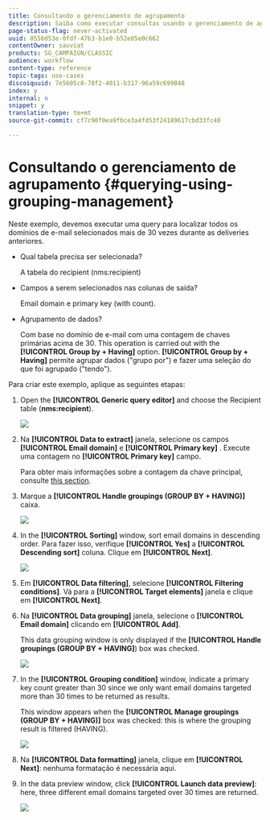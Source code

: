 ```yaml
---
title: Consultando o gerenciamento de agrupamento
description: Saiba como executar consultas usando o gerenciamento de agrupamento
page-status-flag: never-activated
uuid: 0556d53e-0fdf-47b3-b1e0-b52e85e0c662
contentOwner: sauviat
products: SG_CAMPAIGN/CLASSIC
audience: workflow
content-type: reference
topic-tags: use-cases
discoiquuid: 7e5605c8-78f2-4011-b317-96a59c699848
index: y
internal: n
snippet: y
translation-type: tm+mt
source-git-commit: cf7c90f0ea9fbce3a4fd53f24189617cbd33fc40

---
```



# Consultando o gerenciamento de agrupamento {#querying-using-grouping-management}

Neste exemplo, devemos executar uma query para localizar todos os domínios de e-mail selecionados mais de 30 vezes durante as deliveries anteriores.

* Qual tabela precisa ser selecionada?

   A tabela do recipient (nms:recipient)

* Campos a serem selecionados nas colunas de saída?

   Email domain e primary key (with count).

* Agrupamento de dados?

   Com base no domínio de e-mail com uma contagem de chaves primárias acima de 30. This operation is carried out with the **[!UICONTROL Group by + Having]** option. **[!UICONTROL Group by + Having]** permite agrupar dados (&quot;grupo por&quot;) e fazer uma seleção do que foi agrupado (&quot;tendo&quot;).

Para criar este exemplo, aplique as seguintes etapas:

1. Open the **[!UICONTROL Generic query editor]** and choose the Recipient table (**nms:recipient**).

   ![](assets/query_editor_02.png)

1. Na **[!UICONTROL Data to extract]** janela, selecione os campos **[!UICONTROL Email domain]** e **[!UICONTROL Primary key]** . Execute uma contagem no **[!UICONTROL Primary key]** campo.

   Para obter mais informações sobre a contagem da chave principal, consulte [this section](../../platform/using/defining-filter-conditions.md#building-expressions).

1. Marque a **[!UICONTROL Handle groupings (GROUP BY + HAVING)]** caixa.

   ![](assets/query_editor_nveau_29.png)

1. In the **[!UICONTROL Sorting]** window, sort email domains in descending order. Para fazer isso, verifique **[!UICONTROL Yes]** a **[!UICONTROL Descending sort]** coluna. Clique em **[!UICONTROL Next]**.

   ![](assets/query_editor_nveau_70.png)

1. Em **[!UICONTROL Data filtering]**, selecione **[!UICONTROL Filtering conditions]**. Vá para a **[!UICONTROL Target elements]** janela e clique em **[!UICONTROL Next]**.
1. Na **[!UICONTROL Data grouping]** janela, selecione o **[!UICONTROL Email domain]** clicando em **[!UICONTROL Add]**.

   This data grouping window is only displayed if the **[!UICONTROL Handle groupings (GROUP BY + HAVING]**) box was checked.

   ![](assets/query_editor_blacklist_04.png)

1. In the **[!UICONTROL Grouping condition]** window, indicate a primary key count greater than 30 since we only want email domains targeted more than 30 times to be returned as results.

   This window appears when the **[!UICONTROL Manage groupings (GROUP BY + HAVING)]** box was checked: this is where the grouping result is filtered (HAVING).

   ![](assets/query_editor_blacklist_05.png)

1. Na **[!UICONTROL Data formatting]** janela, clique em **[!UICONTROL Next]**: nenhuma formatação é necessária aqui.
1. In the data preview window, click **[!UICONTROL Launch data preview]**: here, three different email domains targeted over 30 times are returned.

   ![](assets/query_editor_blacklist_06.png)
